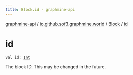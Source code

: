```yaml
---
title: Block.id - graphmine-api
---
```


[graphmine-api](../../index.html) / [io.github.sof3.graphmine.world](../index.html) / [Block](index.html) / [id](./id.html)

# id

`val id: `[`Int`](https://kotlinlang.org/api/latest/jvm/stdlib/kotlin/-int/index.html)

The block ID. This may be changed in the future.

